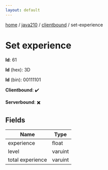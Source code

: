 ```yaml
---
layout: default
---
```


[home](/)  /  [java210](/protocol/java210)  /  [clientbound](/protocol/java210/clientbound)  /  set-experience

# Set experience

**Id**: 61

**Id** (hex): 3D

**Id** (bin): 00111101

**Clientbound**: ✔️

**Serverbound**: ✖️

## Fields

Name | Type
---|---
experience | float
level | varuint
total experience | varuint
